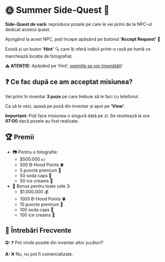 
  <h1>🌞 Summer Side-Quest 🌴</h1>

  <p><strong>Side-Quest de vară:</strong> reproduce pozele pe care le vei primi de la NPC-ul dedicat acestui quest.</p>

  <p>Ajungând la acest NPC, poți începe apăsând pe butonul <strong>‘Accept Request’</strong> 📸</p>

  <p>Există și un buton <strong>‘Hint’</strong> 🔍 care îți oferă indicii printr-o rază pe hartă ce marchează locația de fotografiat.</p>

  <p><strong>⚠️ ATENȚIE:</strong> Apăsând pe ‘Hint’, <u>premiile se vor înjumătăți</u>!</p>

  <h2>❓ Ce fac după ce am acceptat misiunea?</h2>

  <p>Vei primi în inventar <strong>3 poze</strong> pe care trebuie să le faci cu telefonul.</p>

  <p>Ca să le vezi, apasă pe poză din inventar și apoi pe <strong>‘View’</strong>.</p>

  <p><strong>Important:</strong> Poți face misiunea o singură dată pe zi. Se resetează la ora <strong>07:00</strong> dacă pozele au fost realizate.</p>

  <h2>🏆 Premii</h2>

  <ul>
    <li>📷 Pentru o fotografie:
      <ul>
        <li>$500.000 💵</li>
        <li>500 B-Hood Points 🍀</li>
        <li>5 puncte premium 🌟</li>
        <li>50 soda caps 🥤</li>
        <li>50 ice creams 🍦</li>
      </ul>
    </li>
    <li>🎉 Bonus pentru toate cele 3:
      <ul>
        <li>$1.000.000 💰</li>
        <li>1000 B-Hood Points 🍀</li>
        <li>10 puncte premium 🌟</li>
        <li>100 soda caps 🥤</li>
        <li>100 ice creams 🍦</li>
      </ul>
    </li>
  </ul>

  <h2>📌 Întrebări Frecvente</h2>
  <p><strong>Q:</strong> ❓ Pot vinde pozele din inventar altor jucători?</p>
  <p><strong>A:</strong> ❌ Nu, nu pot fi comercializate.</p>

